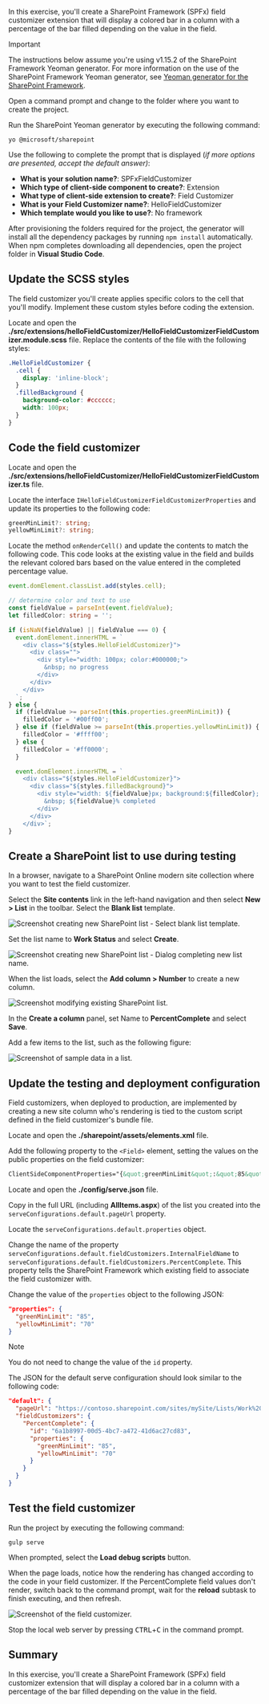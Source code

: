 In this exercise, you'll create a SharePoint Framework (SPFx) field customizer extension that will display a colored bar in a column with a percentage of the bar filled depending on the value in the field.

> [!IMPORTANT]
> The instructions below assume you're using v1.15.2 of the SharePoint Framework Yeoman generator. For more information on the use of the SharePoint Framework Yeoman generator, see [Yeoman generator for the SharePoint Framework](https://aka.ms/spfx-yeoman-info).

Open a command prompt and change to the folder where you want to create the project.

Run the SharePoint Yeoman generator by executing the following command:

```console
yo @microsoft/sharepoint
```

Use the following to complete the prompt that is displayed (*if more options are presented, accept the default answer)*:

- **What is your solution name?**: SPFxFieldCustomizer
- **Which type of client-side component to create?**: Extension
- **What type of client-side extension to create?**: Field Customizer
- **What is your Field Customizer name?**: HelloFieldCustomizer
- **Which template would you like to use?**: No framework

After provisioning the folders required for the project, the generator will install all the dependency packages by running `npm install` automatically. When npm completes downloading all dependencies, open the project folder in **Visual Studio Code**.

## Update the SCSS styles

The field customizer you'll create applies specific colors to the cell that you'll modify. Implement these custom styles before coding the extension.

Locate and open the **./src/extensions/helloFieldCustomizer/HelloFieldCustomizerFieldCustomizer.module.scss** file. Replace the contents of the file with the following styles:

```scss
.HelloFieldCustomizer {
  .cell {
    display: 'inline-block';
  }
  .filledBackground {
    background-color: #cccccc;
    width: 100px;
  }
}
```

## Code the field customizer

Locate and open the **./src/extensions/helloFieldCustomizer/HelloFieldCustomizerFieldCustomizer.ts** file.

Locate the interface `IHelloFieldCustomizerFieldCustomizerProperties` and update its properties to the following code:

```typescript
greenMinLimit?: string;
yellowMinLimit?: string;
```

Locate the method `onRenderCell()` and update the contents to match the following code. This code looks at the existing value in the field and builds the relevant colored bars based on the value entered in the completed percentage value.

```typescript
event.domElement.classList.add(styles.cell);

// determine color and text to use
const fieldValue = parseInt(event.fieldValue);
let filledColor: string = '';

if (isNaN(fieldValue) || fieldValue === 0) {
  event.domElement.innerHTML = `
    <div class="${styles.HelloFieldCustomizer}">
      <div class="">
        <div style="width: 100px; color:#000000;">
          &nbsp; no progress
        </div>
      </div>
    </div>
  `;
} else {
  if (fieldValue >= parseInt(this.properties.greenMinLimit)) {
    filledColor = '#00ff00';
  } else if (fieldValue >= parseInt(this.properties.yellowMinLimit)) {
    filledColor = '#ffff00';
  } else {
    filledColor = '#ff0000';
  }

  event.domElement.innerHTML = `
    <div class="${styles.HelloFieldCustomizer}">
      <div class="${styles.filledBackground}">
        <div style="width: ${fieldValue}px; background:${filledColor}; color:#000000;">
          &nbsp; ${fieldValue}% completed
        </div>
      </div>
    </div>`;
}
```

## Create a SharePoint list to use during testing

In a browser, navigate to a SharePoint Online modern site collection where you want to test the field customizer.

Select the **Site contents** link in the left-hand navigation and then select **New > List** in the toolbar. Select the **Blank list** template.

![Screenshot creating new SharePoint list - Select blank list template.](../media/05-field-customizer-setup-list-01.png)

Set the list name to **Work Status** and select **Create**.

![Screenshot creating new SharePoint list - Dialog completing new list name.](../media/05-field-customizer-setup-list-02.png)

When the list loads, select the **Add column > Number** to create a new column.

![Screenshot modifying existing SharePoint list.](../media/05-field-customizer-setup-list-03.png)

In the **Create a column** panel, set Name to **PercentComplete** and select **Save**.

Add a few items to the list, such as the following figure:

![Screenshot of sample data in a list.](../media/05-field-customizer-setup-list-04.png)

## Update the testing and deployment configuration

Field customizers, when deployed to production, are implemented by creating a new site column who's rendering is tied to the custom script defined in the field customizer's bundle file.

Locate and open the **./sharepoint/assets/elements.xml** file.

Add the following property to the `<Field>` element, setting the values on the public properties on the field customizer:

```xml
ClientSideComponentProperties="{&quot;greenMinLimit&quot;:&quot;85&quot;,&quot;yellowMinLimit&quot;:&quot;70&quot;}"
```

Locate and open the **./config/serve.json** file.

Copy in the full URL (including **AllItems.aspx**) of the list you created into the `serveConfigurations.default.pageUrl` property.

Locate the `serveConfigurations.default.properties` object.

Change the name of the property `serveConfigurations.default.fieldCustomizers.InternalFieldName` to `serveConfigurations.default.fieldCustomizers.PercentComplete`. This property tells the SharePoint Framework which existing field to associate the field customizer with.

Change the value of the `properties` object to the following JSON:

```json
"properties": {
  "greenMinLimit": "85",
  "yellowMinLimit": "70"
}
```

> [!NOTE]
> You do not need to change the value of the `id` property.

The JSON for the default serve configuration should look similar to the following code:

```json
"default": {
  "pageUrl": "https://contoso.sharepoint.com/sites/mySite/Lists/Work%20Status/AllItems.aspx",
  "fieldCustomizers": {
    "PercentComplete": {
      "id": "6a1b8997-00d5-4bc7-a472-41d6ac27cd83",
      "properties": {
        "greenMinLimit": "85",
        "yellowMinLimit": "70"
      }
    }
  }
}
```

## Test the field customizer

Run the project by executing the following command:

```console
gulp serve
```

When prompted, select the **Load debug scripts** button.

When the page loads, notice how the rendering has changed according to the code in your field customizer. If the PercentComplete field values don't render, switch back to the command prompt, wait for the **reload** subtask to finish executing, and then refresh.

![Screenshot of the field customizer.](../media/05-field-customizer-test.png)

Stop the local web server by pressing <kbd>CTRL</kbd>+<kbd>C</kbd> in the command prompt.

## Summary

In this exercise, you'll create a SharePoint Framework (SPFx) field customizer extension that will display a colored bar in a column with a percentage of the bar filled depending on the value in the field.
